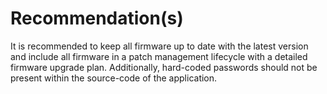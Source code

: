 # Recommendation(s)

It is recommended to keep all firmware up to date with the latest version and include all firmware in a patch management lifecycle with a detailed firmware upgrade plan. Additionally, hard-coded passwords should not be present within the source-code of the application.
